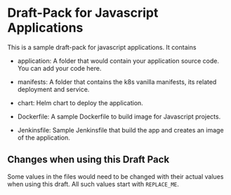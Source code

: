 # Draft-Pack for Javascript Applications

This is a sample draft-pack for javascript applications. It contains

- application: A folder that would contain your application source code. You can add your code here.

- manifests: A folder that contains the k8s vanilla manifests, its related deployment and service.

- chart: Helm chart to deploy the application.

- Dockerfile: A sample Dockerfile to build image for Javascript projects.

- Jenkinsfile: Sample Jenkinsfile that build the app and creates an image of the application.

## Changes when using this Draft Pack

Some values in the files would need to be changed with their actual values when using this draft. All such values start with `REPLACE_ME`.